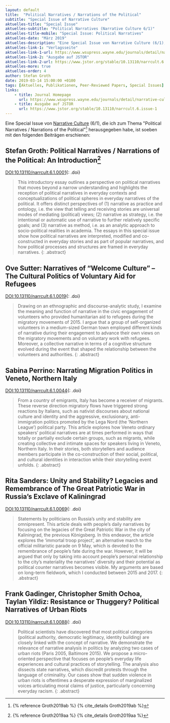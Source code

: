 ```yaml
---
layout: default
title:  "Political Narratives / Narrations of the Political"
subtitle: "Special Issue of Narrative Culture"
aktuelles-title: "Special Issue"
aktuelles-subtitle: "Political Narratives (Narrative Culture 6/1)"
aktuelles-title-mobile: "Special Issue: Political Narratives"
aktuelles-date: "März 2019"
aktuelles-description: "Eine Special Issue von Narrative Culture (6/1), die ich zum Thema 'Political Narratives / Narrations of the Political' herausgegeben habe, ist soeben erschienen."
aktuelles-link-1: "Verlagsseite"
aktuelles-link-1-url: https://www.wsupress.wayne.edu/journals/detail/narrative-culture
aktuelles-link-2: "Ausgabe auf JSTOR"
aktuelles-link-2-url: https://www.jstor.org/stable/10.13110/narrcult.6.issue-1
aktuelles-more: true
aktuelles-order: 4
author: Stefan Groth
date: 2019-03-14 15:00:00 +0100
tags: [Aktuelles, Publikationen, Peer-Reviewed Papers, Special Issues]
links:
    - title: Journal Homepage
      url: https://www.wsupress.wayne.edu/journals/detail/narrative-culture
    - title: Ausgabe auf JSTOR
      url: https://www.jstor.org/stable/10.13110/narrcult.6.issue-1
---
```

Eine Special Issue von [Narrative Culture](https://www.wsupress.wayne.edu/journals/detail/narrative-culture) (6/1), die ich zum Thema "Political Narratives / Narrations of the Political"[^1] herausgegeben habe, ist soeben mit den folgenden Beiträgen erschienen:

## Stefan Groth: Political Narratives / Narrations of the Political: An Introduction[^2]
[DOI:10.13110/narrcult.6.1.0001](https://doi.org/10.13110/narrcult.6.1.0001){: .doi}
> This introductory essay outlines a perspective on political narratives that moves beyond a narrow understanding and highlights the reception of political narratives in everyday contexts and conceptualizations of political spheres in everyday narratives of the political. It offers distinct perspectives of (1) narrative as practice and ontology, i.e. the view that telling and receiving stories are universal modes of mediating (political) views; (2) narrative as strategy, i.e. the intentional or automatic use of narrative to further relatively specific goals; and (3) narrative as method, i.e. as an analytic approach to socio-political realities in academia. The essays in this special issue show how political narratives are interpreted, modified and co-constructed in everyday stories and as part of popular narratives, and how political processes and structures are framed in everyday narratives.
{: .abstract}

## Ove Sutter: Narratives of “Welcome Culture” – The Cultural Politics of Voluntary Aid for Refugees
[DOI:10.13110/narrcult.6.1.0019](https://doi.org/10.13110/narrcult.6.1.0019){: .doi}
> Drawing on an ethnographic and discourse-analytic study, I examine the meaning and function of narrative in the civic engagement of volunteers who provided humanitarian aid to refugees during the migratory movements of 2015. I argue that a group of self-organized volunteers in a medium-sized German town employed different kinds of narrative during their engagement to advance their own views on the migratory movements and on voluntary work with refugees. Moreover, a collective narrative in terms of a cognitive structure evolved during the event that shaped the relationship between the volunteers and authorities.
{: .abstract}

## Sabina Perrino: Narrating Migration Politics in Veneto, Northern Italy
[DOI:10.13110/narrcult.6.1.0044](https://doi.org/10.13110/narrcult.6.1.0044){: .doi}
> From a country of emigrants, Italy has become a receiver of migrants. These reverse direction migratory flows have triggered strong reactions by Italians, such as nativist discourses about national culture and identity and the aggressive, exclusionary, anti-immigration politics promoted by the Lega Nord (the ‘Northern League’) political party. This article explores how Veneto ordinary speakers’ political narratives are at times performed in ways that totally or partially exclude certain groups, such as migrants, while creating collective and intimate spaces for speakers living in Veneto, Northern Italy. In their stories, both storytellers and audience members participate in the co-construction of their social, political, and cultural identities in interaction while their storytelling event unfolds. 
{: .abstract}

## Rita Sanders: Unity and Stability? Legacies and Remembrance of The Great Patriotic War in Russia’s Exclave of Kaliningrad
[DOI:10.13110/narrcult.6.1.0069](https://doi.org/10.13110/narrcult.6.1.0069){: .doi}
> Statements by politicians on Russia’s unity and stability are omnipresent. This article deals with people’s daily narratives by focusing on the legacies of the Great Patriotic War in the city of Kaliningrad, the previous Königsberg. In this endeavor, the article explores the ‘immortal troop project’, an alternative march to the official militaristic parade on 9 May, which is devoted to the remembrance of people’s fate during the war. However, it will be argued that only by taking into account people’s personal relationship to the city’s materiality the narratives’ diversity and their potential as political counter narratives becomes visible. My arguments are based on long-term fieldwork, which I conducted between 2015 and 2017.
{: .abstract}

## Frank Gadinger, Christopher Smith Ochoa, Taylan Yildiz: Resistance or Thuggery? Political Narratives of Urban Riots
[DOI:10.13110/narrcult.6.1.0088](https://doi.org/10.13110/narrcult.6.1.0088){: .doi}
> Political scientists have discovered that most political categories (political authority, democratic legitimacy, identity building) are closely linked with the concept of narrative. We demonstrate the relevance of narrative analysis in politics by analyzing two cases of urban riots (Paris 2005, Baltimore 2015). We propose a micro-oriented perspective that focuses on people’s everyday life experiences and cultural practices of storytelling. The analysis also dissects state narratives, which discredit protests through the language of criminality. Our cases show that sudden violence in urban riots is oftentimes a desperate expression of marginalized voices articulating moral claims of justice, particularly concerning everyday racism.
{: .abstract}

[^1]: {% reference Groth2019ab %} {% cite_details Groth2019ab %}
[^2]: {% reference Groth2019aa %} {% cite_details Groth2019aa %}
